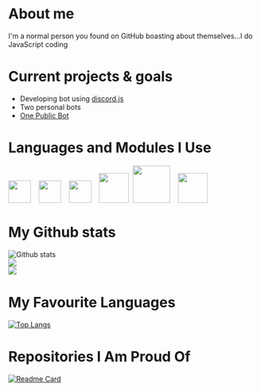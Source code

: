 # About me
I'm a normal person you found on GitHub boasting about themselves...I do JavaScript coding

# Current projects & goals
* Developing bot using [discord.js](https://discordjs.guide/)
* Two personal bots
* [One Public Bot](https://www/github.com/ObligatorBot)

# Languages and Modules I Use
[<img src="https://user-images.githubusercontent.com/84702365/122243720-f6e37f80-cee1-11eb-9d3f-72317d58d538.png" width="45px">](https://developer.mozilla.org/en-US/docs/Web/JavaScript)&nbsp;&nbsp;&nbsp;&nbsp;[<img src="https://cdn.worldvectorlogo.com/logos/nodejs-icon.svg" width="45px">](https://nodejs.org/en/about/)&nbsp;&nbsp;&nbsp;&nbsp;[<img src="https://cdn.discordapp.com/attachments/668460438954049537/854737042679791636/20210616_191229.png" width="45px">](https://developer.mozilla.org/en-US/docs/Web/html)&nbsp;&nbsp;&nbsp;&nbsp;[<img src="https://cdn.discordapp.com/icons/222078108977594368/2d5777275b5f56e42a131898ab061204.webp" width="60px">](https://discord.js.org/#/)&nbsp;&nbsp;[<img src="https://user-images.githubusercontent.com/84702365/124104150-9cb8f180-da7f-11eb-9fc3-2ac498768612.png" width="75px">](https://v3.vuejs.org)&nbsp;&nbsp;&nbsp;&nbsp;[<img src="https://user-images.githubusercontent.com/84702365/124251160-3bf2ed00-db43-11eb-8422-1e168c437c1b.png" width="60px">](https://typescriptlang.org)

# My Github stats
![Github stats](https://github-readme-stats.vercel.app/api?username=UndiedGamer&show_icons=true&count_private=true&theme=radical)\
<img src="https://github-readme-streak-stats.herokuapp.com/?user=undiedgamer&layout=compact&theme=radical"/>\
<img src="https://activity-graph.herokuapp.com/graph?username=UndiedGamer&theme=radical"/>

# My Favourite Languages
[![Top Langs](https://github-readme-stats.vercel.app/api/top-langs/?username=UndiedGamer&layout=compact&langs_count=8&theme=radical)](https://github.com/UndiedGamer/Obligator)

# Repositories I Am Proud Of
[![Readme Card](https://github-readme-stats.vercel.app/api/pin?username=ObligatorBot&repo=Obligator&theme=radical)](https://github.com/UndiedGamer/Obligator)
